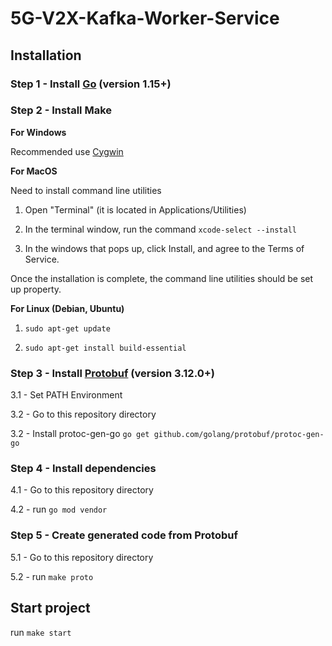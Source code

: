# 5G-V2X-Kafka-Worker-Service
## Installation
### Step 1 - Install [Go](https://golang.org/) (version 1.15+)

### Step 2 - Install Make
**For Windows** 

Recommended use [Cygwin](https://www.cygwin.com/)

**For MacOS**

Need to install command line utilities

1. Open "Terminal" (it is located in Applications/Utilities)

2. In the terminal window, run the command ```xcode-select --install```

3. In the windows that pops up, click Install, and agree to the Terms of Service.

Once the installation is complete, the command line utilities should be set up property.

**For Linux (Debian, Ubuntu)**

1. ```sudo apt-get update```

2. ```sudo apt-get install build-essential```


### Step 3 - Install [Protobuf](https://github.com/protocolbuffers/protobuf/releases/) (version 3.12.0+)

3.1 - Set PATH Environment

3.2 - Go to this repository directory

3.2 - Install protoc-gen-go ```go get github.com/golang/protobuf/protoc-gen-go```

### Step 4 - Install dependencies

4.1 - Go to this repository directory

4.2 - run ```go mod vendor```

### Step 5 - Create generated code from Protobuf

5.1 - Go to this repository directory

5.2 - run ```make proto```

## Start project

run ```make start```
